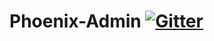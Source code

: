 # Phoenix-Admin [![Gitter](https://badges.gitter.im/Join%20Chat.svg)](https://gitter.im/RockitBootcamp/Phoenix-Admin?utm_source=badge&utm_medium=badge&utm_campaign=pr-badge)
